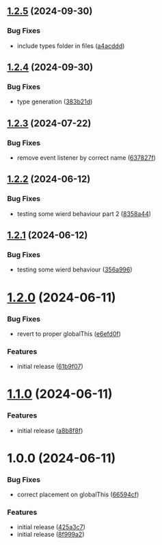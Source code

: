 ## [1.2.5](https://github.com/podium-lib/bridge/compare/v1.2.4...v1.2.5) (2024-09-30)


### Bug Fixes

* include types folder in files ([a4acddd](https://github.com/podium-lib/bridge/commit/a4acddd5e820be831212ce9fcf3174ea4da8fdbc))

## [1.2.4](https://github.com/podium-lib/bridge/compare/v1.2.3...v1.2.4) (2024-09-30)


### Bug Fixes

* type generation ([383b21d](https://github.com/podium-lib/bridge/commit/383b21d46889f3ae0c491efbf7d0906f71341ae3))

## [1.2.3](https://github.com/podium-lib/bridge/compare/v1.2.2...v1.2.3) (2024-07-22)


### Bug Fixes

* remove event listener by correct name ([637827f](https://github.com/podium-lib/bridge/commit/637827f96cd270d5b9519e1a2f8c85bf459844ec))

## [1.2.2](https://github.com/podium-lib/bridge/compare/v1.2.1...v1.2.2) (2024-06-12)


### Bug Fixes

* testing some wierd behaviour part 2 ([8358a44](https://github.com/podium-lib/bridge/commit/8358a4412b801bd8decd615dd1730bd9debb999b))

## [1.2.1](https://github.com/podium-lib/bridge/compare/v1.2.0...v1.2.1) (2024-06-12)


### Bug Fixes

* testing some wierd behaviour ([356a996](https://github.com/podium-lib/bridge/commit/356a996f8d7b620fdc827007d1d2fff725751e72))

# [1.2.0](https://github.com/podium-lib/bridge/compare/v1.1.0...v1.2.0) (2024-06-11)


### Bug Fixes

* revert to proper globalThis ([e6efd0f](https://github.com/podium-lib/bridge/commit/e6efd0f48bcd36d1d92b1d3da333707278ba3ae6))


### Features

* initial release ([61b9f07](https://github.com/podium-lib/bridge/commit/61b9f07fa68aee3d04d8110ebbd047a8d5802361))

# [1.1.0](https://github.com/podium-lib/bridge/compare/v1.0.0...v1.1.0) (2024-06-11)


### Features

* initial release ([a8b8f8f](https://github.com/podium-lib/bridge/commit/a8b8f8fc62fa0929b05f0a5975c0c1e043e96773))

# 1.0.0 (2024-06-11)


### Bug Fixes

* correct placement on globalThis ([66594cf](https://github.com/podium-lib/bridge/commit/66594cf230d71a894e986357cee045cba5e8a781))


### Features

* initial release ([425a3c7](https://github.com/podium-lib/bridge/commit/425a3c7497bf9232d68d9223f923ac275f276d55))
* initial release ([8f999a2](https://github.com/podium-lib/bridge/commit/8f999a22e46661cf0177774ba15f570e2d644bd4))
